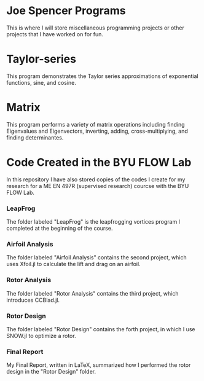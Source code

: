 # Joe Spencer Programs

This is where I will store miscellaneous programming projects or other projects that I have worked on for fun.

# Taylor-series
This program demonstrates the Taylor series approximations of exponential functions, sine, and cosine.

# Matrix
This program performs a variety of matrix operations including finding Eigenvalues and Eigenvectors, inverting, adding, cross-multiplying, and finding determinantes.

# Code Created in the BYU FLOW Lab
In this repository I have also stored copies of the codes I create for my research for a ME EN 497R (supervised research) courcse with the BYU FLOW Lab.

### LeapFrog
The folder labeled "LeapFrog" is the leapfrogging vortices program I completed at the beginning of the course.

### Airfoil Analysis
The folder labeled "Airfoil Analysis" contains the second project, which uses Xfoil.jl to calculate the lift and drag on an airfoil.

### Rotor Analysis
The folder labeled "Rotor Analysis" contains the third project, which introduces CCBlad.jl.

### Rotor Design
The folder labeled "Rotor Design" contains the forth project, in which I use SNOW.jl to optimize a rotor.

### Final Report
My Final Report, written in LaTeX, summarized how I performed the rotor design in the "Rotor Design" folder.
